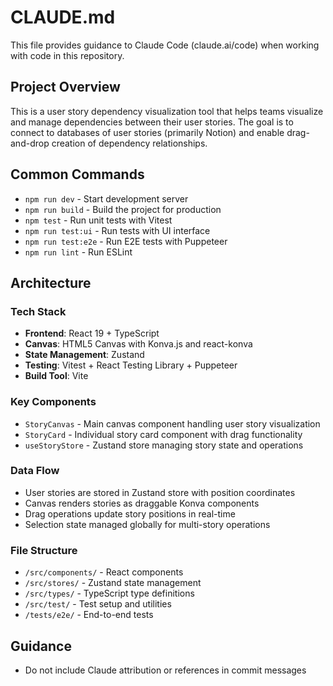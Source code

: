 # CLAUDE.md

This file provides guidance to Claude Code (claude.ai/code) when working with code in this repository.

## Project Overview

This is a user story dependency visualization tool that helps teams visualize and manage dependencies between their user stories. The goal is to connect to databases of user stories (primarily Notion) and enable drag-and-drop creation of dependency relationships.

## Common Commands

- `npm run dev` - Start development server
- `npm run build` - Build the project for production
- `npm test` - Run unit tests with Vitest
- `npm run test:ui` - Run tests with UI interface
- `npm run test:e2e` - Run E2E tests with Puppeteer
- `npm run lint` - Run ESLint

## Architecture

### Tech Stack
- **Frontend**: React 19 + TypeScript
- **Canvas**: HTML5 Canvas with Konva.js and react-konva
- **State Management**: Zustand
- **Testing**: Vitest + React Testing Library + Puppeteer
- **Build Tool**: Vite

### Key Components
- `StoryCanvas` - Main canvas component handling user story visualization
- `StoryCard` - Individual story card component with drag functionality
- `useStoryStore` - Zustand store managing story state and operations

### Data Flow
- User stories are stored in Zustand store with position coordinates
- Canvas renders stories as draggable Konva components
- Drag operations update story positions in real-time
- Selection state managed globally for multi-story operations

### File Structure
- `/src/components/` - React components
- `/src/stores/` - Zustand state management
- `/src/types/` - TypeScript type definitions
- `/src/test/` - Test setup and utilities
- `/tests/e2e/` - End-to-end tests

## Guidance

- Do not include Claude attribution or references in commit messages